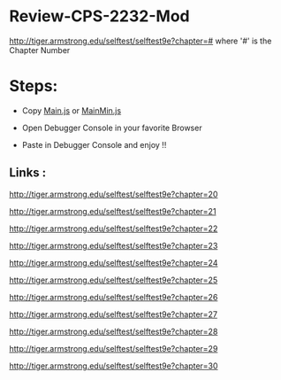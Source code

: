 ﻿# Review-CPS-2232-Mod

http://tiger.armstrong.edu/selftest/selftest9e?chapter=# where '#' is the Chapter Number

# Steps:

- Copy [Main.js](https://github.com/aldwinrodriguez/Review-CPS-2232-Mod/blob/master/Main.js) or [MainMin.js](https://github.com/aldwinrodriguez/Review-CPS-2232-Mod/blob/master/MainMin.js)

- Open Debugger Console in your favorite Browser

- Paste in Debugger Console and enjoy !!

## Links :

http://tiger.armstrong.edu/selftest/selftest9e?chapter=20

http://tiger.armstrong.edu/selftest/selftest9e?chapter=21

http://tiger.armstrong.edu/selftest/selftest9e?chapter=22

http://tiger.armstrong.edu/selftest/selftest9e?chapter=23

http://tiger.armstrong.edu/selftest/selftest9e?chapter=24

http://tiger.armstrong.edu/selftest/selftest9e?chapter=25

http://tiger.armstrong.edu/selftest/selftest9e?chapter=26

http://tiger.armstrong.edu/selftest/selftest9e?chapter=27

http://tiger.armstrong.edu/selftest/selftest9e?chapter=28

http://tiger.armstrong.edu/selftest/selftest9e?chapter=29

http://tiger.armstrong.edu/selftest/selftest9e?chapter=30
